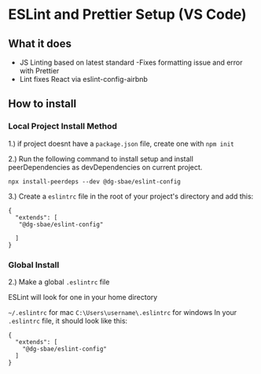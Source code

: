 # ESLint and Prettier Setup (VS Code)

## What it does 
- JS Linting based on latest standard
-Fixes formatting issue and error with Prettier
- Lint fixes React via eslint-config-airbnb

## How to install

### Local Project Install Method

1.) if project doesnt have a `package.json` file, create one with `npm init`

2.) Run the following command to install setup and install peerDependencies as devDependencies on current project. 

`npx install-peerdeps --dev @dg-sbae/eslint-config`

3.) Create a `eslintrc` file in the root of your project's directory and add this:
```
{
  "extends": [
   "@dg-sbae/eslint-config"
   
  ]
}
```

### Global Install

2.) Make a global `.eslintrc` file

ESLint will look for one in your home directory

`~/.eslintrc` for mac
`C:\Users\username\.eslintrc` for windows
In your `.eslintrc` file, it should look like this:
```
{
  "extends": [
    "@dg-sbae/eslint-config"
  ]
}
```